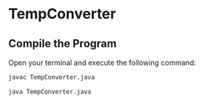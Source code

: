 # TempConverter

## Compile the Program

Open your terminal and execute the following command:

```bash
javac TempConverter.java
```
```bash
java TempConverter.java
```